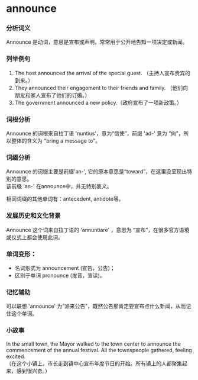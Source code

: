 # announce

### 分析词义

  

Announce 是动词，意思是宣布或声明，常常用于公开地告知一项决定或新闻。

  

### 列举例句

  

1.  The host announced the arrival of the special guest. （主持人宣布贵宾的到来。）
2.  They announced their engagement to their friends and family. （他们向朋友和家人宣布了他们的订婚。）
3.  The government announced a new policy.（政府宣布了一项新政策。）

  

### 词根分析

  

Announce 的词根来自拉丁语 'nuntius'，意为“信使”，前缀 'ad-' 意为 “向”，所以整体的含义为 "bring a message to"。

  

### 词缀分析

  

Announce 的词缀主要是前缀'an-', 它的原本意思是“toward”，在这里没呈现出特别的意思。  
该前缀 'an-' 在announce中，并无特别表义。

  

相同词缀的其他单词有：antecedent, antidote等。

  

### 发展历史和文化背景

  

Announce 这个词来自拉丁语的 'annuntiare' ，意思为 “宣布”，在很多官方语境或仪式上都会使用此词。

  

### 单词变形：

  

*   名词形式为 announcement (宣告，公告)；
*   区别于单词 pronounce (发音，宣读)。

  

### 记忆辅助

  

可以联想 'announce' 为“派来公告”，既然公告那肯定要宣布点什么新闻，从而记住这个单词。

  

### 小故事

  

In the small town, the Mayor walked to the town center to announce the commencement of the annual festival. All the townspeople gathered, feeling excited.  
（在这个小镇上，市长走到镇中心宣布年度节日的开始。所有镇上的人都聚集起来，感到很兴奋。）
